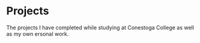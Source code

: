 # Projects
The projects I have completed while studying at Conestoga College as well as my own ersonal work.
